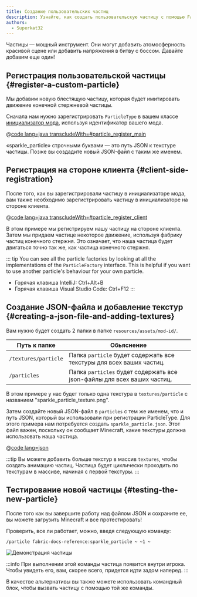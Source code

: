 ```yaml
---
title: Создание пользовательских частиц
description: Узнайте, как создать пользовательскую частицу с помощью Fabric API.
authors:
  - Superkat32
---
```


Частицы — мощный инструмент. Они могут добавить атомосферность красивой сцене или добавить напряжения в битву с боссом. Давайте добавим еще один!

## Регистрация пользовательской частицы {#register-a-custom-particle}

Мы добавим новую блестящую частицу, которая будет имитировать движение конечной стержневой частицы.

Сначала нам нужно зарегистрировать `ParticleType` в вашем классе [инициализатор мода](../../getting-started/project-structure#entrypoints), используя идентификатор вашего мода.

@[code lang=java transcludeWith=#particle_register_main](@/reference/latest/src/main/java/com/example/docs/ExampleMod.java)

«sparkle_particle» строчными буквами — это путь JSON к текстуре частицы. Позже вы создадите новый JSON-файл с таким же именем.

## Регистрация на стороне клиента {#client-side-registration}

После того, как вы зарегистрировали частицу в инициализаторе мода, вам также необходимо зарегистрировать частицу в инициализаторе на стороне клиента.

@[code lang=java transcludeWith=#particle_register_client](@/reference/latest/src/client/java/com/example/docs/ExampleModClient.java)

В этом примере мы регистрируем нашу частицу на стороне клиента. Затем мы придаем частице некоторое движение, используя фабрику частиц конечного стержня. Это означает, что наша частица будет двигаться точно так же, как частица конечного стержня.

::: tip
You can see all the particle factories by looking at all the implementations of the `ParticleFactory` interface. This is helpful if you want to use another particle's behaviour for your own particle.

- Горячая клавиша IntelliJ: Ctrl+Alt+B
- Горячая клавиша Visual Studio Code: Ctrl+F12
  :::

## Создание JSON-файла и добавление текстур {#creating-a-json-file-and-adding-textures}

Вам нужно будет создать 2 папки в папке `resources/assets/mod-id/`.

| Путь к папке         | Обьяснение                                                                              |
| -------------------- | --------------------------------------------------------------------------------------- |
| `/textures/particle` | Папка `particle` будет содержать все текстуры для всех ваших частиц.    |
| `/particles`         | Папка `particles` будет содержать все json-файлы для всех ваших частиц. |

В этом примере у нас будет только одна текстура в `textures/particle` с названием "sparkle_particle_texture.png".

Затем создайте новый JSON-файл в `particles` с тем же именем, что и путь JSON, который вы использовали при регистрации ParticleType. Для этого примера нам потребуется создать `sparkle_particle.json`. Этот файл важен, поскольку он сообщает Minecraft, какие текстуры должна использовать наша частица.

@[code lang=json](@/reference/latest/src/main/resources/assets/fabric-docs-reference/particles/sparkle_particle.json)

:::tip
Вы можете добавить больше текстур в массив `textures`, чтобы создать анимацию частиц. Частица будет циклически проходить по текстурам в массиве, начиная с первой текстуры.
:::

## Тестирование новой частицы {#testing-the-new-particle}

После того как вы завершите работу над файлом JSON и сохраните ее, вы можете загрузить Minecraft и все протестировать!

Проверить, все ли работает, можно, введя следующую команду:

```mcfunction
/particle fabric-docs-reference:sparkle_particle ~ ~1 ~
```

![Демонстрация частицы](/assets/develop/rendering/particles/sparkle-particle-showcase.png)

:::info
При выполнении этой команды частица появится внутри игрока. Чтобы увидеть его, вам, скорее всего, придется идти задом наперед.
:::

В качестве альтернативы вы также можете использовать командный блок, чтобы вызвать частицу с помощью той же команды.
